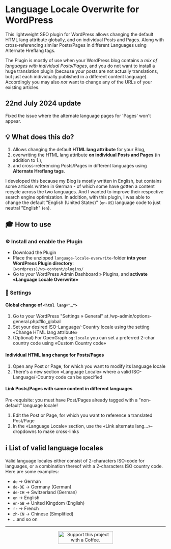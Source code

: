 # Language Locale Overwrite for WordPress

This lightweight SEO plugin for WordPress allows changing the default HTML lang attribute globally, and on individual Posts and Pages. Along with cross-referencing similar Posts/Pages in different Languages using Alternate Hreflang tags.

The Plugin is mostly of use when your WordPress blog contains a _mix of languages with individual Posts/Pages_, and you do not want to install a huge translation plugin (because your posts are not actually translations, but just each individually published in a different content language). Accordingly you may also _not_ want to change any of the URLs of your existing articles.

## 22nd July 2024 update
Fixed the issue where the alternate language pages for 'Pages' won't appear.


## 💡 What does this do?

1. Allows changing the default **HTML lang attribute** for your Blog,
2. overwriting the HTML lang attribute **on individual Posts and Pages** (in addition to 1.),
3. and cross-referencing Posts/Pages in different languages using **Alternate Hreflang tags**.

I developed this because my Blog is mostly written in English, but contains some articels written in German - of which some have gotten a content recycle across the two languages. And I wanted to improve their respective search engine optimization. In addition, with this plugin, I was able to change the default "English (United States)" (`en-US`) language code to just neutral "English" (`en`).


## 🎓 How to use

### ⚙️ Install and enable the Plugin
* Download the Plugin
* Place the unzipped `language-locale-overwrite`-folder **into your WordPress Plugin directory**:<br>`[wordpress]/wp-content/plugins/`
* Go to your WordPress Admin Dashboard » Plugins, and **activate «Language Locale Overwrite»**

### 📝 Settings
#### Global change of `<html lang="…">`
1. Go to your WordPress "Settings » General" at /wp-admin/options-general.php#llo_global
2. Set your desired ISO-Language/-Country locale using the setting «Change HTML lang attribute»
3. (Optional) For OpenGraph `og:locale` you can set a preferred 2-char country code using «Custom Country code»

#### Individual HTML lang change for Posts/Pages
1. Open any Post or Page, for which you want to modify its language locale
2. There's a new section «Language Locale» where a valid ISO-Language/-Country code can be specified

#### Link Posts/Pages with same content in different languages
Pre-requisite: you must have Post/Pages already tagged with a "non-default" language locale!

1. Edit the Post or Page, for which you want to reference a translated Post/Page
2. In the «Language Locale» section, use the «Link alternate lang…»-dropdowns to make cross-links


## ℹ️ List of valid language locales

Valid language locales either consist of 2-characters ISO-code for languages, or a combination thereof with a 2-characters ISO country code. Here are some examples:

* `de` → German
* `de-DE` → Germany (German)
* `de-CH` → Switzerland (German)
* `en` → English
* `en-GB` → United Kingdom (English)
* `fr` → French
* `zh-CN` → Chinese (Simplified)
* …and so on

---

<p align="center"><a href="https://bmc.link/swissmacuser/">
    <img src="https://cdn.buymeacoffee.com/buttons/default-yellow.png" alt="Support this project with a Coffee." height="40" width="172">
</a></p>
